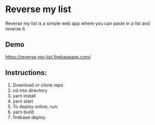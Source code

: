 # Reverse my list
Reverse my list is a simple web app where you can paste in a list and reverse it.

## Demo
https://reverse-my-list.firebaseapp.com/

## Instructions:
1. Download or clone repo
2. cd into directory
3. yarn install
4. yarn start
5. To deploy online, run:
6. yarn build
7. firebase deploy